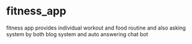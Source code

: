 # fitness_app
 fitness app provides individual workout and food routine and also asking system by both blog system and auto answering chat bot
